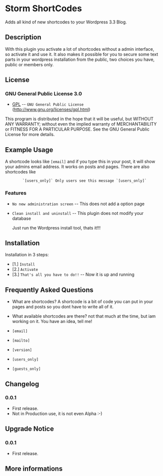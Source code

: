 Storm ShortCodes
================

Adds all kind of new shortcodes to your Wordpress 3.3 Blog.

Description
--------------

With this plugin you activate a lot of shortcodes without a admin
interface, so activate it and use it.
It also makes it possible for you to secure some text parts in your wordpress
installation from the public, two choices you have, public or members only.

License
--------------

### GNU General Public License 3.0


* [GPL](http://www.gnu.org/licenses/gpl.html) -- `GNU General Public License` (http://www.gnu.org/licenses/gpl.html)

This program is distributed in the hope that it will be useful,
but WITHOUT ANY WARRANTY; without even the implied warranty of
MERCHANTABILITY or FITNESS FOR A PARTICULAR PURPOSE.  See the
GNU General Public License for more details.


Example Usage
--------------

A shortcode looks like `[email]` and if you type this in your post, it will
show your admins email address. It works on posts and pages.
There are also shortcodes like

            `[users_only]` Only users see this message `[users_only]`




### Features

* `No new administration screen` -- This does not add a option page
* `Clean install and uninstall` -- This plugin does not modify your database

    Just run the Wordpress install tool, thats it!!!


Installation
--------------

Installation in 3 steps:

*  [1.] `Install`
*  [2.] `Activate`
*  [3.] `That's all you have to do!!` -- Now it is up and running



Frequently Asked Questions
--------------

*  What are shortcodes?
A shortcode is a bit of code you can put in your pages and posts so you dont
have to write all of it.

*  What available shortcodes are there?
not that much at the time, but iam working on it. You have an idea, tell me!

*  `[email]`
*  `[mailto]`
*  `[version]`
*  `[users_only]`
*  `[guests_only]`


Changelog
--------------

### 0.0.1

* First release.
* Not in Production use, it is not even Alpha :-)



Upgrade Notice
--------------

### 0.0.1

* First release.



More informations
------------

[Wordpress]: https://codex.wordpress.org/Shortcode_API
[Wiki]: https://github.com/rubenstorm/storm-shortcodes/wiki
[Blog]: http://ruben-storm.eu
[GNU General Public License]: http://www.gnu.org/licenses/gpl.html

